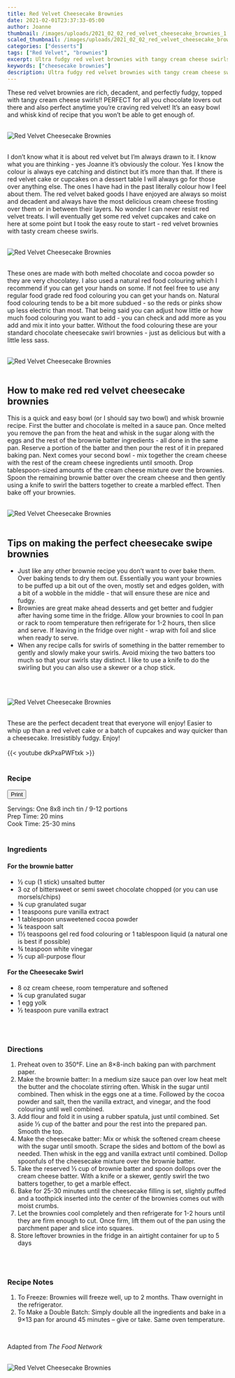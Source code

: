 ```yaml
---
title: Red Velvet Cheesecake Brownies
date: 2021-02-01T23:37:33-05:00
author: Joanne
thumbnail: /images/uploads/2021_02_02_red_velvet_cheesecake_brownies_1.jpg
scaled_thumbnail: /images/uploads/2021_02_02_red_velvet_cheesecake_brownies_0.jpg
categories: ["desserts"]
tags: ["Red Velvet", "brownies"]
excerpt: Ultra fudgy red velvet brownies with tangy cream cheese swirls 
keywords: ["cheesecake brownies"]
description: Ultra fudgy red velvet brownies with tangy cream cheese swirls 
---
```

<span class="blog-text">

These red velvet brownies are rich, decadent,  and perfectly fudgy, topped with tangy cream cheese swirls!! PERFECT for all you chocolate lovers out there and also perfect anytime you’re craving red velvet! It’s an easy bowl and whisk kind of recipe that you won’t be able to get enough of. 
</br>
</br>

![Red Velvet Cheesecake Brownies](/images/uploads/2021_02_02_red_velvet_cheesecake_brownies_2.jpg)
</br>
</br>

I don’t know what it is about red velvet but I’m always drawn to it. I know what you are thinking - yes Joanne it’s obviously the colour. Yes I know the colour is always eye catching and distinct but it’s more than that. If there is red velvet cake or cupcakes on a dessert table I will always go for those over anything else. The ones I have had in the past literally colour how I feel about them. The red velvet baked goods I have enjoyed are always so moist and decadent and always have the most delicious cream cheese frosting over them or in between their layers. No wonder I can never resist red velvet treats. I will eventually get some red velvet cupcakes and cake on here at some point but I took the easy route to start - red velvet brownies with tasty cream cheese swirls. 
</br>
</br>

![Red Velvet Cheesecake Brownies](/images/uploads/2021_02_02_red_velvet_cheesecake_brownies_3.jpg)
</br>
</br>

These ones are made with both melted chocolate and cocoa powder so they are very chocolatey. I also used a natural red food colouring which I recommend if you can get your hands on some.  If not feel free to use any regular food grade red food colouring you can get your hands on. Natural food colouring tends to be a bit more subdued - so the reds or pinks show up less electric than most. That being said you can adjust how little or how much food colouring you want to add - you can check and add more as you add and mix it into your batter. Without the food colouring these are your standard chocolate cheesecake swirl brownies - just as delicious but with a little less sass. 
</br>
</br>

![Red Velvet Cheesecake Brownies](/images/uploads/2021_02_02_red_velvet_cheesecake_brownies_4.jpg)
</br>
</br>

## How to make red red velvet cheesecake brownies
This is a quick and easy bowl (or I should say two bowl) and whisk brownie recipe. First the butter and chocolate is melted in a sauce pan. Once melted you remove the pan from the heat and whisk in the sugar along with the eggs and the rest of the brownie batter ingredients - all done in the same pan. Reserve a portion of the batter and then pour the rest of it in prepared baking pan. Next comes your second bowl - mix together the cream cheese with the rest of the cream cheese ingredients until smooth. Drop tablespoon-sized amounts of the cream cheese mixture over the brownies. Spoon the remaining brownie batter over the cream cheese and then gently using a knife to swirl the batters together to create a marbled effect. Then bake off your brownies.
</br>
</br>

![Red Velvet Cheesecake Brownies](/images/uploads/2021_02_02_red_velvet_cheesecake_brownies_5.jpg)
</br>
</br>

## Tips on making the perfect cheesecake swipe brownies
* Just like any other brownie recipe you don’t want to over bake them. Over baking tends to dry them out. Essentially you want your brownies to be puffed up a bit out of the oven, mostly set and edges golden, with a bit of a wobble in the middle - that will ensure these are nice and fudgy. 
* Brownies are great make ahead desserts and get better and fudgier after having some time in the fridge. Allow your brownies to cool In pan or rack to room temperature then refrigerate for 1-2 hours, then slice and serve. If leaving in the fridge over night - wrap with foil and slice when ready to serve. 
* When any recipe calls for swirls of something in the batter remember to gently and slowly make your swirls. Avoid mixing the two batters too much so that your swirls stay distinct. I like to use a knife to do the swirling but you can also use a skewer or a chop stick. 
</br>
</br>

![Red Velvet Cheesecake Brownies](/images/uploads/2021_02_02_red_velvet_cheesecake_brownies_6.jpg)
</br>
</br>

These are the perfect decadent treat that everyone will enjoy! Easier to whip up than a red velvet cake or a batch of cupcakes and way quicker than a cheesecake. Irresistibly fudgy. Enjoy! 
</br>
</br>
{{< youtube dkPxaPWFtxk >}}
</br>
</br>
</span>

### Recipe
<div print_button><form>
<input type="button" value="Print" class="btn__print" onClick="window.print()">
</form></div>

<div>Servings: <span itemprop="recipeYield">One 8x8 inch tin / 9-12 portions</div>
<div>Prep Time: <meta itemprop="prepTime" content="PT20M">20 mins</div>
<div>Cook Time: <meta itemprop="cookTime" content="PT30M">25-30 mins</div>
</br>

### Ingredients
#### For the brownie batter
* <span itemprop="recipeIngredient">&frac12; cup (1 stick) unsalted butter</span>
* <span itemprop="recipeIngredient">3 oz of bittersweet or semi sweet chocolate chopped (or you can use morsels/chips)</span>
* <span itemprop="recipeIngredient">&frac34; cup granulated sugar</span>
* <span itemprop="recipeIngredient">1 teaspoons pure vanilla extract</span>
* <span itemprop="recipeIngredient">1 tablespoon unsweetened cocoa powder</span>
* <span itemprop="recipeIngredient">&frac14; teaspoon salt</span>
* <span itemprop="recipeIngredient">1&frac12; teaspoons gel red food colouring or 1 tablespoon liquid (a natural one is best if possible) </span>
* <span itemprop="recipeIngredient">&frac34; teaspoon white vinegar</span>
* <span itemprop="recipeIngredient">&frac12; cup all-purpose flour </span>

#### For the Cheesecake Swirl
* <span itemprop="recipeIngredient">8 oz cream cheese, room temperature and softened</span>
* <span itemprop="recipeIngredient">&frac14; cup granulated sugar</span>
* <span itemprop="recipeIngredient">1 egg yolk</span>
* <span itemprop="recipeIngredient">&frac12; teaspoon pure vanilla extract</span>
</br>
</br>

### Directions
1. Preheat oven to 350°F. Line an 8×8-inch baking pan with parchment paper.
1. Make the brownie batter: In a medium size  sauce pan over low heat melt the butter and the chocolate stirring often. Whisk in the sugar until combined. Then whisk in the eggs one at a time.  Followed by the cocoa powder and salt, then the vanilla extract, and vinegar, and the food colouring until well combined. 
2. Add flour and fold it in using a rubber spatula, just until combined. Set aside &frac13; cup of the batter and pour the rest into the prepared pan. Smooth the top.
3. Make the cheesecake batter: Mix or whisk the softened cream cheese with the sugar until smooth. Scrape the sides and bottom of the bowl as needed. Then whisk in the egg and vanilla extract until combined. Dollop spoonfuls of the cheesecake mixture over the brownie batter.
4. Take the reserved &frac13; cup of brownie batter and spoon dollops over the cream cheese batter. With a knife or a skewer, gently swirl the two batters together, to get a marble effect.
5. Bake for 25-30 minutes until the cheesecake filling is set, slightly puffed and a toothpick inserted into the center of the brownies comes out with moist crumbs. 
6. Let the brownies cool completely and then refrigerate for 1-2 hours until they are firm enough to cut. Once firm, lift them out of the pan using the parchment paper and slice into squares. 
7. Store leftover brownies in the fridge in an airtight container for up to 5 days
</br>
</br>

### Recipe Notes 
1. To Freeze: Brownies will freeze well, up to 2 months. Thaw overnight in the refrigerator.
1. To Make a Double Batch: Simply double all the ingredients and bake in a 9×13 pan for around 45 minutes – give or take. Same oven temperature.
</br>

Adapted from _The Food Network_
</br>
</br>

![Red Velvet Cheesecake Brownies](/images/uploads/2021_02_02_red_velvet_cheesecake_brownies_7.jpg)